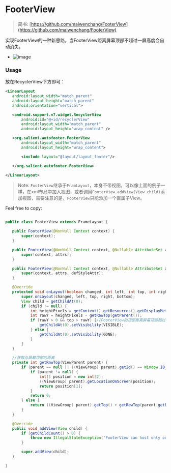 # FooterView

> 简书: [https://github.com/maiwenchang/FooterView](https://github.com/maiwenchang/FooterView)

 实现FooterView的一种新思路，当FooterView距离屏幕顶部不超过一屏高度会自动消失。
 
 - ![image](https://github.com/maiwenchang/FooterView/raw/master/art/Screenshot.png)
 
 ### Usage
 放在RecyclerView下方即可：
 ``` xml
<LinearLayout
    android:layout_width="match_parent"
    android:layout_height="match_parent"
    android:orientation="vertical">

    <android.support.v7.widget.RecyclerView
        android:id="@+id/recyclerView"
        android:layout_width="match_parent"
        android:layout_height="wrap_content" />

    <org.salient.autofooter.FooterView
        android:layout_width="match_parent"
        android:layout_height="wrap_content">

        <include layout="@layout/layout_footer"/>

    </org.salient.autofooter.FooterView>

</LinearLayout>
 ```
 
 > Note: `FooterView`继承于`FramLayout`，本身不带视图，可以像上面的例子一样，在xml布局中加入视图，或者调用`FooterView.addView(View child)`添加视图，需要注意的是，`FooterView`只能添加一个直属子View。
 
 Feel free to copy:
 
 
 ``` java
 
 public class FooterView extends FrameLayout {

    public FooterView(@NonNull Context context) {
        super(context);
    }

    public FooterView(@NonNull Context context, @Nullable AttributeSet attrs) {
        super(context, attrs);
    }

    public FooterView(@NonNull Context context, @Nullable AttributeSet attrs, int defStyleAttr) {
        super(context, attrs, defStyleAttr);
    }

    @Override
    protected void onLayout(boolean changed, int left, int top, int right, int bottom) {
        super.onLayout(changed, left, top, right, bottom);
        View child = getChildAt(0);
        if (child != null) {
            int heightPixels = getContext().getResources().getDisplayMetrics().heightPixels;
            int rawY = heightPixels - getRawTop(getParent());
            if (rawY > 0 && top > rawY) {//FooterView的顶部距离屏幕顶部超过一屏高度
                getChildAt(0).setVisibility(VISIBLE);
            } else {
                getChildAt(0).setVisibility(GONE);
            }
        }
    }

    //获取与屏幕顶部的距离
    private int getRawTop(ViewParent parent) {
        if (parent == null || ((ViewGroup) parent).getId() == Window.ID_ANDROID_CONTENT) {
            if (parent != null) {
                int[] position = new int[2];
                ((ViewGroup) parent).getLocationOnScreen(position);
                return position[1];
            }
            return 0;
        } else {
            return ((ViewGroup) parent).getTop() + getRawTop(parent.getParent());
        }
    }

    @Override
    public void addView(View child) {
        if (getChildCount() > 0) {
            throw new IllegalStateException("FooterView can host only one direct child");
        }

        super.addView(child);
    }

}
```
